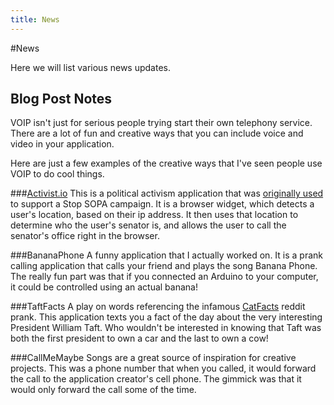 ```yaml
---
title: News
---
```


#News

Here we will list various news updates.

## Blog Post Notes
VOIP isn't just for serious people trying start their own telephony service.  There are a lot of fun and creative ways that you can include voice and video in your application.

Here are just a few examples of the creative ways that I've seen people use VOIP to do cool things.

###[Activist.io](http://www.activist.io/)
This is a political activism application that was [originally used](http://grassroutes.us/sopa) to support a Stop SOPA campaign.  It is a browser widget, which detects a user's location, based on their ip address.  It then uses that location to determine who the user's senator is, and allows the user to call the senator's office right in the browser.  

###BananaPhone
A funny application that I actually worked on.  It is a prank calling application that calls your friend and plays the song Banana Phone.  The really fun part was that if you connected an Arduino to your computer, it could be controlled using an actual banana!

###TaftFacts
A play on words referencing the infamous [CatFacts](http://www.reddit.com/r/funny/comments/owx3v/so_my_little_cousin_posted_on_fb_that_he_was/) reddit prank.  This application texts you a fact of the day about the very interesting President William Taft.  Who wouldn't be interested in knowing that Taft was both the first president to own a car and the last to own a cow!

###CallMeMaybe
Songs are a great source of inspiration for creative projects.  This was a phone number that when you called, it would forward the call to the application creator's cell phone.  The gimmick was that it would only forward the call some of the time.  